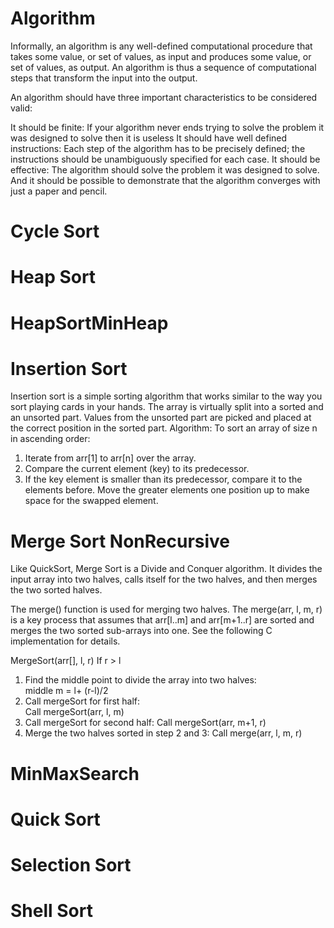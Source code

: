 # Algorithm
Informally, an algorithm is any well-defined computational procedure that takes some value, or set of values, as input and produces some value, or set of values, as output. An algorithm is thus a sequence of computational steps that transform the input into the output.

An algorithm should have three important characteristics to be considered valid:

It should be finite: If your algorithm never ends trying to solve the problem it was designed to solve then it is useless
It should have well defined instructions: Each step of the algorithm has to be precisely defined; the instructions should be unambiguously specified for each case.
It should be effective: The algorithm should solve the problem it was designed to solve. And it should be possible to demonstrate that the algorithm converges with just a paper and pencil.



# Cycle Sort

# Heap Sort

# HeapSortMinHeap

# Insertion Sort

Insertion sort is a simple sorting algorithm that works similar to the way you sort playing cards in your hands. The array is virtually split into a sorted and an unsorted part. Values from the unsorted part are picked and placed at the correct position in the sorted part.
Algorithm:
To sort an array of size n in ascending order:
1. Iterate from arr[1] to arr[n] over the array.
2. Compare the current element (key) to its predecessor.
3. If the key element is smaller than its predecessor, compare it to the elements before. Move the greater elements one position up to make space for the swapped element.

  
# Merge Sort NonRecursive
  Like QuickSort, Merge Sort is a Divide and Conquer algorithm. It divides the input array into two halves, calls itself for the two halves, and then merges the two sorted halves.
  
  The merge() function is used for merging two halves. The merge(arr, l, m, r) is a key process that assumes that arr[l..m] and arr[m+1..r] are sorted and merges the two sorted sub-arrays into one. See the following C implementation for details.

MergeSort(arr[], l,  r)
If r > l 
1. Find the middle point to divide the array into two halves:  
             middle m = l+ (r-l)/2
2. Call mergeSort for first half:   
             Call mergeSort(arr, l, m)
3. Call mergeSort for second half:
             Call mergeSort(arr, m+1, r)
4. Merge the two halves sorted in step 2 and 3:
             Call merge(arr, l, m, r)
 
 
 
# MinMaxSearch

# Quick Sort

# Selection Sort

# Shell Sort

